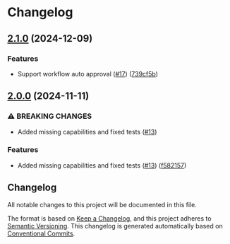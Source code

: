 # Changelog

## [2.1.0](https://github.com/GoogleCloudPlatform/terraform-google-pam/compare/v2.0.0...v2.1.0) (2024-12-09)


### Features

* Support workflow auto approval ([#17](https://github.com/GoogleCloudPlatform/terraform-google-pam/issues/17)) ([739cf5b](https://github.com/GoogleCloudPlatform/terraform-google-pam/commit/739cf5b9f5658a3a061d6ebdfcf8af56649e5cb3))

## [2.0.0](https://github.com/GoogleCloudPlatform/terraform-google-pam/compare/1.1.1...v2.0.0) (2024-11-11)


### ⚠ BREAKING CHANGES

* Added missing capabilities and fixed tests ([#13](https://github.com/GoogleCloudPlatform/terraform-google-pam/issues/13))

### Features

* Added missing capabilities and fixed tests ([#13](https://github.com/GoogleCloudPlatform/terraform-google-pam/issues/13)) ([f582157](https://github.com/GoogleCloudPlatform/terraform-google-pam/commit/f5821575dc9d2431160932c8b592f2b7d5d7cb67))

## Changelog

All notable changes to this project will be documented in this file.

The format is based on
[Keep a Changelog](https://keepachangelog.com/en/1.0.0/),
and this project adheres to
[Semantic Versioning](https://semver.org/spec/v2.0.0.html).
This changelog is generated automatically based on [Conventional Commits](https://www.conventionalcommits.org/en/v1.0.0/).

